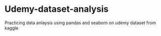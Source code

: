 # Udemy-dataset-analysis
Practicing data anlaysis using pandas and seaborn on udemy dataset from kaggle
